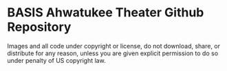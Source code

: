 # BASIS Ahwatukee Theater Github Repository

Images and all code under copyright or license, do not download, share, or distribute for any reason, unless you are given explicit permission to do so under penalty of US copyright law.
